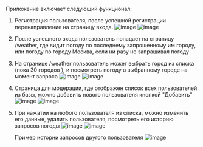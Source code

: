 Приложение включает следующий функционал:
1. Регистрация пользователя, после успешной регистрации перенаправление на страницу входа.
   ![image](https://github.com/Motmeyyy/HW3_WeatherMultiApp/assets/87497221/cb39913a-6cfd-49f7-beb6-b1937083142f)
   ![image](https://github.com/Motmeyyy/HW3_WeatherMultiApp/assets/87497221/d03ef4a9-f065-4eb1-b9a0-7f073395f0cb)

2. После успешного входа пользователь попадает на страницу /weather, где видит погоду по последнему запрошенному им городу, или погоду по городу Москва, если ни разу не запрашивал погоду  
3. На странице /weather пользователь может выбрать город из списка (пока 30 городов ), и посмотреть погоду в выбранному городе на момент запроса
   ![image](https://github.com/Motmeyyy/HW3_WeatherMultiApp/assets/87497221/d512d6c7-7503-47d9-a739-fdab95be535b)
   ![image](https://github.com/Motmeyyy/HW3_WeatherMultiApp/assets/87497221/7813b160-cec9-4503-9ea9-1f0469f19182)
   
4. Страница для модерации, где отображен список всех пользователей из базы, можно добавить нового пользователя кнопкой "Добавить"
   ![image](https://github.com/Motmeyyy/HW3_WeatherMultiApp/assets/87497221/619abadc-86bd-4755-9a33-bcc2ed7025c8)
   ![image](https://github.com/Motmeyyy/HW3_WeatherMultiApp/assets/87497221/72fbda2d-f7f6-4602-8402-cb491176be27)

5. При нажатии на любого пользователя из списка, можно изменить его данные, удалить пользователя, посмотреть его историю запросов погоды
   ![image](https://github.com/Motmeyyy/HW3_WeatherMultiApp/assets/87497221/9d526362-e631-4693-9f9a-1d51f5ff1879)
   ![image](https://github.com/Motmeyyy/HW3_WeatherMultiApp/assets/87497221/695c93ae-ece4-4822-abcd-0d3149768914)
   
   Пример истории запросов другого пользователя
   ![image](https://github.com/Motmeyyy/HW3_WeatherMultiApp/assets/87497221/eac21896-f75f-4abd-ba52-9ca224b23944)



